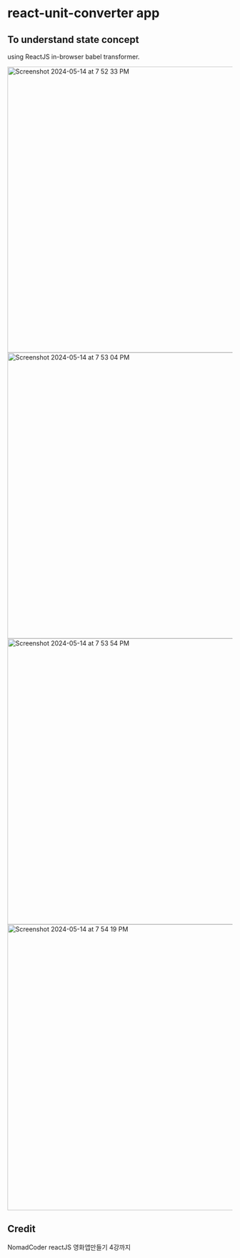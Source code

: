 # react-unit-converter app
## To understand state concept 


using ReactJS in-browser babel transformer. 

<img width="640" alt="Screenshot 2024-05-14 at 7 52 33 PM" src="https://github.com/lenn-dev/react-unit-converter-2023/assets/37726487/22671f52-5b4d-4334-a5d3-05286a15c9f0">


<img width="640" alt="Screenshot 2024-05-14 at 7 53 04 PM" src="https://github.com/lenn-dev/react-unit-converter-2023/assets/37726487/03ca504c-98f4-4ed7-9d95-c3cb31300367">


<img width="640" alt="Screenshot 2024-05-14 at 7 53 54 PM" src="https://github.com/lenn-dev/react-unit-converter-2023/assets/37726487/4229a9c0-52ec-4032-b274-b18866747ae4">


<img width="640" alt="Screenshot 2024-05-14 at 7 54 19 PM" src="https://github.com/lenn-dev/react-unit-converter-2023/assets/37726487/97a3cfb3-9dc7-4929-bc11-5f9354bba999">

## Credit
NomadCoder reactJS 영화앱만들기 4강까지 <br/>
